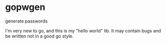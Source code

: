 # gopwgen
generate passwords


I'm very new to go, and this is my "hello world" lib. It may contain bugs and be written not in a good go style.
